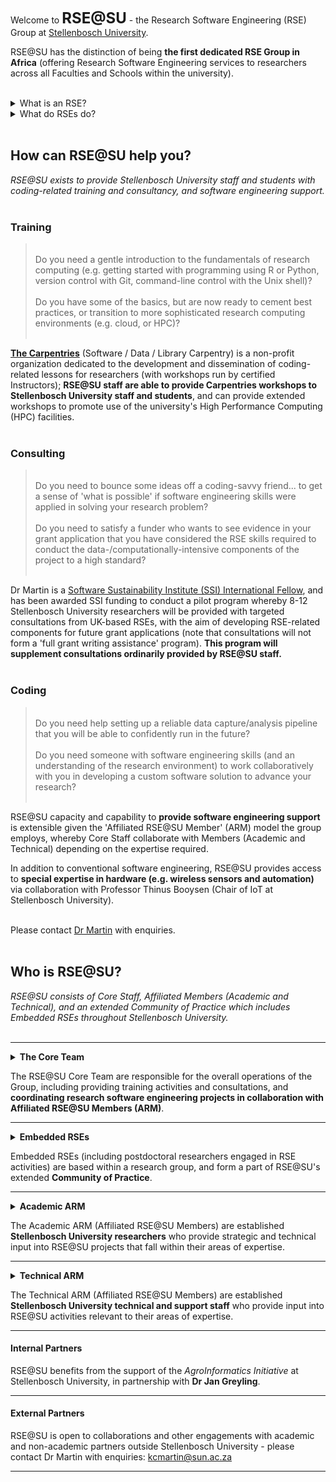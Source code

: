 Welcome to **<font size="+2">RSE@SU</font>** - the Research Software Engineering (RSE) Group at <a href="https://www.sun.ac.za/english">Stellenbosch University</a>.

RSE@SU has the distinction of being **the first dedicated RSE Group in Africa** (offering Research Software Engineering services to researchers across all Faculties and Schools within the university).<br>
<br>

<details><summary>What is an RSE?</summary>
<p>
<blockquote>
<p>The term <b><a href="https://www.software.ac.uk/research-software-engineers">'Research Software Engineer' (RSE)</a></b> was coined by the UK-based Software Sustainability Institute in 2012, on the recognition that research is increasingly dependent on software, and that such software requires "people who <a href="https://researchsoftware.org/"><b>combine professional software expertise with an understanding of research</b></a>".</p>   

<p>Skilled RSEs support researchers in fulfilling the expectations from funders for Open Science, and funders are increasingly requiring the involvement of RSEs in data- and computationally-intensive research.</p>

<p>The important innovation of <a href="https://society-rse.org/community/rse-groups/">RSE Groups</a> established by leading UK universities pioneered <b>a novel platform to make RSE skills more widely available.</b></p>  
   
</blockquote>
</p>
</details>

<details><summary>What do RSEs do?</summary>
<p>
<blockquote>
   
<p>RSEs provide support to researchers (and external clients) with services ranging from <b><a href="https://rse-at-su.github.io/RSE-at-SU/#training">training</a></b>, <b><a href="https://rse-at-su.github.io/RSE-at-SU/#consulting">consultancy</a></b>, and <b><a href="https://rse-at-su.github.io/RSE-at-SU/#coding">custom code development (or rehabilitation)</a></b>.</p>

<p>RSEs assist researchers to <b>'tidy up' code in preparation for publication</b> (with code-sharing increasingly important to credibility), and help researchers establish good practices (teaching and supporting adoption of <b>collaborative version control, sustainable code development, and appropriate licensing</b>).</p>

<p>RSEs support researchers to <b>progressively transition to increasingly sophisticated levels of computational work, and explore cutting-edge technologies</b>: e.g. starting from simple scripts on a single laptop, towards reproducible analysis pipelines and HPC- or cloud-enabled Big Data analyses, simulations, or deployment of AI/ML models.</p>

<p>RSEs can work with researchers to <b>develop high-impact grant proposals</b> that leverage the advantages of software engineering in computational research, increasing the prospects of success at both the award and execution stages.</p>  
   
</blockquote>
</p>
</details><br>

## How can RSE@SU help you?

_RSE@SU exists to provide Stellenbosch University staff and students with coding-related training and consultancy, and software engineering support._
<br>
<br>

### Training
<blockquote>
   <br>
   Do you need a gentle introduction to the fundamentals of research computing (e.g. getting started with programming using R or Python, version control with Git, command-line control with the Unix shell)?<br>
   <br>
   Do you have some of the basics, but are now ready to cement best practices, or transition to more sophisticated research computing environments (e.g. cloud, or HPC)?
   <br>
   <br>
</blockquote>

<a href="https://carpentries.org/">**The Carpentries**</a> (Software / Data / Library Carpentry) is a non-profit organization dedicated to the development and dissemination of coding-related lessons for researchers (with workshops run by certified Instructors); **RSE@SU staff are able to provide Carpentries workshops to Stellenbosch University staff and students**, and can provide extended workshops to promote use of the university's High Performance Computing (HPC) facilities.
<br>
<br>

### Consulting
<blockquote>
   <br>
   Do you need to bounce some ideas off a coding-savvy friend... to get a sense of 'what is possible' if software engineering skills were applied in solving your research problem?<br>
   <br>
   Do you need to satisfy a funder who wants to see evidence in your grant application that you have considered the RSE skills required to conduct the data-/computationally-intensive components of the project to a high standard?
   <br>
   <br>
</blockquote>

Dr Martin is a [Software Sustainability Institute (SSI) International Fellow](https://www.software.ac.uk/about/fellows/kim-martin), and has been awarded SSI funding to conduct a pilot program whereby 8-12 Stellenbosch University researchers will be provided with targeted consultations from UK-based RSEs, with the aim of developing RSE-related components for future grant applications (note that consultations will not form a 'full grant writing assistance' program). **This program will supplement consultations ordinarily provided by RSE@SU staff.**
<br>
<br>

### Coding
<blockquote>
   <br>
   Do you need help setting up a reliable data capture/analysis pipeline that you will be able to confidently run in the future?<br>
   <br>
   Do you need someone with software engineering skills (and an understanding of the research environment) to work collaboratively with you in developing a custom software solution to advance your research?
   <br>
   <br>
</blockquote>

RSE@SU capacity and capability to **provide software engineering support** is extensible given the 'Affiliated RSE@SU Member' (ARM) model the group employs, whereby Core Staff collaborate with Members (Academic and Technical) depending on the expertise required.

In addition to conventional software engineering, RSE@SU provides access to **special expertise in hardware (e.g. wireless sensors and automation)** via collaboration with Professor Thinus Booysen (Chair of IoT at Stellenbosch University).

<br>
Please contact <a href="mailto:kcmartin@sun.ac.za">Dr Martin</a> with enquiries.<br>

<br>

## Who is RSE@SU?

_RSE@SU consists of Core Staff, Affiliated Members (Academic and Technical), and an extended Community of Practice which includes Embedded RSEs throughout Stellenbosch University._
<br>
<br>
<hr>

<details><summary><b>The Core Team</b></summary>
<p>
<blockquote>
   <p><b>DR KIM MARTIN</b><br>  
   <i>Software Sustainability Institute (SSI) International Fellow</i><br>   
   <i>Hans Merensky Postdoctoral Fellow, RSE</i><br>    
   EucXylo Group for Advanced Modelling of Eucalypt Wood Formation<br>  
   Department of Forest and Wood Science, Faculty of Agriscience</p>  

   <p><b>DR JOHN COCKCROFT</b><br>  
   <i>Managing Staff Scientist, RSE</i><br>  
   Neuromechanics Unit (Human Movement Analysis), Central Analytical Facilities</p>  
   
</blockquote>  
  </p>
</details>

The RSE@SU Core Team are responsible for the overall operations of the Group, including providing training activities and consultations, and **coordinating research software engineering projects in collaboration with Affiliated RSE@SU Members (ARM)**.

<hr>
 
<details><summary><b>Embedded RSEs</b></summary>
<p>
<blockquote>

   <p><b>DR VITALIS LAGAT</b><br> 
   <i>Postdoctoral Fellow (joint), RSE</i><br>  
   EucXylo Research Group<br>  
   Department of Forestry and Wood Science, Faculty of Agriscience, with<br>  
   Mathematical and Theoretical Biosciences Group<br>  
   Department of Mathematical Sciences, Faculty of Science</p>  
   
   <p><b>DR MICHAEL RITCHIE</b><br>   
   <i>Postdoctoral Researcher, RSE</i><br>    
   Internet of Things (IoT) Group<br>    
   Faculty of Engineering</p> 
</blockquote> 
</p>
</details>

Embedded RSEs (including postdoctoral researchers engaged in RSE activities) are based within a research group, and form a part of RSE@SU's extended **Community of Practice**.

<hr>

<details><summary><b>Academic ARM</b></summary>
<p>
<blockquote>
   
   <p><b>PROF THINUS BOOYSEN</b><br>
   <i>Chair in the Internet of Things (IoT)</i><br> 
   Internet of Things (IoT) Group<br>
   Faculty of Engineering</p>
   
   <p><b>DR JUAN KLOPPER</b><br>
   <i>Research Fellow, Educator</i><br>
   School for Data Science and Computational Thinking<br>  
      <i>Senior Researcher</i><br>  
   Division of Epidemiology and Biostatistics, Department of Global Health, Faculty of Medicine and Health Sciences</p>  

   <p><b>PROF HUGH PATTERTON</b><br>  
   <i>Director, Group Leader (epigenomics, bioinformatics)</i><br> 
   Center for Bioinformatics and Computational Biology (CBCB), Faculty of Science</p>  

   <p><b>PROF BRINK VAN DER MERWE</b><br>  
   <i>Head of Division, Group Leader (algorithmics)</i><br>  
   Division of Computer Science, Department of Mathematical Sciences, Faculty of Science</p>  

   <p><b>PROF BRUCE WATSON</b><br> 
   <i>Joint Professor (cybersecurity, cryptography, AI, ML, program correctness, programming languages)</i><br>  
   School of Data Science and Computational Thinking, with<br>  
   Department of Information Science, Faculty of Arts and Social Sciences</p>  

   </blockquote>
</p>
</details>

The Academic ARM (Affiliated RSE@SU Members) are established **Stellenbosch University researchers** who provide strategic and technical input into RSE@SU projects that fall within their areas of expertise.

<hr>

<details><summary><b>Technical ARM</b></summary>
<p>
<blockquote>
   <p><b>MR GERHARD WAGENINGEN</b><br> 
   <i>Senior System Administrator</i><br>  
   High Performance Computing (HPC)<br>  
   IT Infrastructure</p>  
   </blockquote>
</p>
</details>

The Technical ARM (Affiliated RSE@SU Members) are established **Stellenbosch University technical and support staff** who provide input into RSE@SU activities relevant to their areas of expertise.

<hr>
   
#### Internal Partners

RSE@SU benefits from the support of the <em>AgroInformatics Initiative</em> at Stellenbosch University, in partnership with **Dr Jan Greyling**.

<hr>

#### External Partners

RSE@SU is open to collaborations and other engagements with academic and non-academic partners outside Stellenbosch University - please contact Dr Martin with enquiries: <a href="mailto:kcmartin@sun.ac.za">kcmartin@sun.ac.za</a>

<hr>


